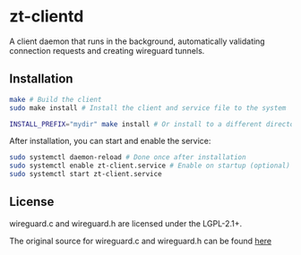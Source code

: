 # zt-clientd
A client daemon that runs in the background, automatically validating connection requests and creating wireguard tunnels.

## Installation
```bash
make # Build the client
sudo make install # Install the client and service file to the system

INSTALL_PREFIX="mydir" make install # Or install to a different directory
```

After installation, you can start and enable the service:
```bash
sudo systemctl daemon-reload # Done once after installation
sudo systemctl enable zt-client.service # Enable on startup (optional)
sudo systemctl start zt-client.service
```

## License
wireguard.c and wireguard.h are licensed under the LGPL-2.1+.

The original source for wireguard.c and wireguard.h can be found [here](https://git.zx2c4.com/wireguard-tools/tree/contrib/embeddable-wg-library)